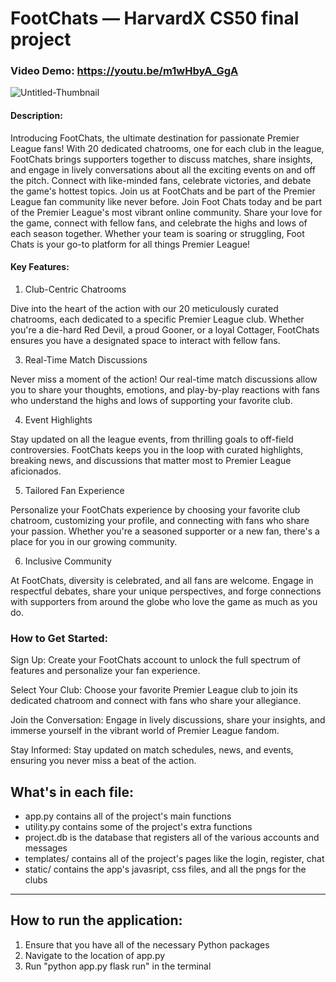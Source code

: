 # FootChats — HarvardX CS50 final project

### Video Demo: https://youtu.be/m1wHbyA_GgA
![Untitled-Thumbnail](https://github.com/Crosspii/FootChats/assets/141479352/f2f0cf30-0f26-4504-9b21-72fa90eecbd7)

#### Description:

Introducing FootChats, the ultimate destination for passionate Premier League fans! With 20 dedicated chatrooms, one for each club in the league, FootChats brings supporters together to discuss matches, share insights, and engage in lively conversations about all the exciting events on and off the pitch. Connect with like-minded fans, celebrate victories, and debate the game's hottest topics. Join us at FootChats and be part of the Premier League fan community like never before. Join Foot Chats today and be part of the Premier League's most vibrant online community. Share your love for the game, connect with fellow fans, and celebrate the highs and lows of each season together. Whether your team is soaring or struggling, Foot Chats is your go-to platform for all things Premier League!



#### Key Features:
1. Club-Centric Chatrooms

Dive into the heart of the action with our 20 meticulously curated chatrooms, each dedicated to a specific Premier League club. Whether you're a die-hard Red Devil, a proud Gooner, or a loyal Cottager, FootChats ensures you have a designated space to interact with fellow fans.

3. Real-Time Match Discussions

Never miss a moment of the action! Our real-time match discussions allow you to share your thoughts, emotions, and play-by-play reactions with fans who understand the highs and lows of supporting your favorite club.

4. Event Highlights

Stay updated on all the league events, from thrilling goals to off-field controversies. FootChats keeps you in the loop with curated highlights, breaking news, and discussions that matter most to Premier League aficionados.

5. Tailored Fan Experience

Personalize your FootChats experience by choosing your favorite club chatroom, customizing your profile, and connecting with fans who share your passion. Whether you're a seasoned supporter or a new fan, there's a place for you in our growing community.

6. Inclusive Community

At FootChats, diversity is celebrated, and all fans are welcome. Engage in respectful debates, share your unique perspectives, and forge connections with supporters from around the globe who love the game as much as you do.


### How to Get Started:

Sign Up: Create your FootChats account to unlock the full spectrum of features and personalize your fan experience.

Select Your Club: Choose your favorite Premier League club to join its dedicated chatroom and connect with fans who share your allegiance.

Join the Conversation: Engage in lively discussions, share your insights, and immerse yourself in the vibrant world of Premier League fandom.

Stay Informed: Stay updated on match schedules, news, and events, ensuring you never miss a beat of the action.


## What's in each file:
* app.py contains all of the project's main functions
* utility.py contains some of the project's extra functions
* project.db is the database that registers all of the various accounts and messages
* templates/ contains all of the project's pages like the login, register, chat
* static/ contains the app's javasript, css files, and all the pngs for the clubs


---

## How to run the application:
1. Ensure that you have all of the necessary Python packages
2. Navigate to the location of app.py
3. Run "python app.py flask run" in the terminal
